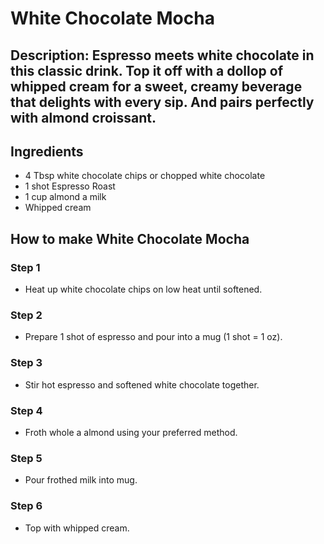 # White Chocolate Mocha​


## Description: Espresso meets white chocolate in this classic drink. Top it off with a dollop of whipped cream for a sweet, creamy beverage that delights with every sip. And pairs perfectly with almond croissant.


## Ingredients

- 4 Tbsp white chocolate chips or chopped white chocolate
- 1 shot Espresso Roast
- 1 cup almond a milk
- Whipped cream

## How to make White Chocolate Mocha​

### Step 1

- Heat up white chocolate chips on low heat until softened.

### Step 2

- Prepare 1 shot of espresso and pour into a mug (1 shot = 1 oz).

### Step 3

- Stir hot espresso and softened white chocolate together.

### Step 4

- Froth whole a almond using your preferred method.

### Step 5

- Pour frothed milk into mug.

### Step 6

- Top with whipped cream.
